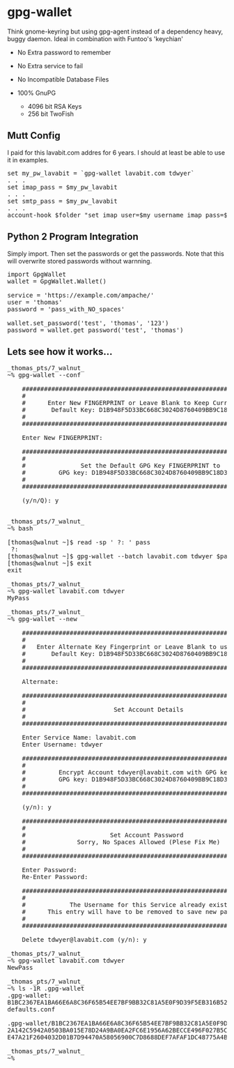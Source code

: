 gpg-wallet
==========

Think gnome-keyring but using gpg-agent instead of a dependency heavy, buggy daemon. Ideal in combination with Funtoo's 'keychian'

 - No Extra password to remember
 - No Extra service to fail
 - No Incompatible Database Files

  - 100% GnuPG
    - 4096 bit RSA Keys
    - 256 bit TwoFish

Mutt Config
-----------
I paid for this lavabit.com addres for 6 years.
I should at least be able to use it in examples.

<pre>
set my_pw_lavabit = `gpg-wallet lavabit.com tdwyer`
. . .
set imap_pass = $my_pw_lavabit
. . .
set smtp_pass = $my_pw_lavabit
. . .
account-hook $folder "set imap_user=$my_username imap_pass=$my_pw_lavabit"
</pre>

Python 2 Program Integration
----------------------------
Simply import.
Then set the passwords or get the passwords. Note that this will overwrite
stored passwords without warnning.

<pre>
import GpgWallet
wallet = GpgWallet.Wallet()

service = 'https://example.com/ampache/'
user = 'thomas'
password = 'pass_with_NO_spaces'

wallet.set_password('test', 'thomas', '123')
password = wallet.get_password('test', 'thomas')
</pre>

Lets see how it works...
------------------------
<pre>
_thomas_pts/7_walnut_
~% gpg-wallet --conf

    #####################################################################
    #                                                                   #
    #      Enter New FINGERPRINT or Leave Blank to Keep Current Key     #
    #       Default Key: D1B948F5D33BC668C3024D8760409BB9C18D3651       #
    #                                                                   #
    #####################################################################

    Enter New FINGERPRINT:

    #####################################################################
    #                                                                   #
    #               Set the Default GPG Key FINGERPRINT to              #
    #         GPG key: D1B948F5D33BC668C3024D8760409BB9C18D3651         #
    #                                                                   #
    #####################################################################

    (y/n/Q): y


_thomas_pts/7_walnut_
~% bash

[thomas@walnut ~]$ read -sp ' ?: ' pass
 ?: 
[thomas@walnut ~]$ gpg-wallet --batch lavabit.com tdwyer $pass
[thomas@walnut ~]$ exit
exit

_thomas_pts/7_walnut_
~% gpg-wallet lavabit.com tdwyer
MyPass

_thomas_pts/7_walnut_
~% gpg-wallet --new

    #####################################################################
    #                                                                   #
    #   Enter Alternate Key Fingerprint or Leave Blank to use Default   #
    #       Default Key: D1B948F5D33BC668C3024D8760409BB9C18D3651       #
    #                                                                   #
    #####################################################################

    Alternate:

    #####################################################################
    #                                                                   #
    #                        Set Account Details                        #
    #                                                                   #
    #####################################################################

    Enter Service Name: lavabit.com
    Enter Username: tdwyer

    #####################################################################
    #                                                                   #
    #         Encrypt Account tdwyer@lavabit.com with GPG key
    #         GPG key: D1B948F5D33BC668C3024D8760409BB9C18D3651         #
    #                                                                   #
    #####################################################################

    (y/n): y

    #####################################################################
    #                                                                   #
    #                       Set Account Password                        #
    #              Sorry, No Spaces Allowed (Plese Fix Me)              #
    #                                                                   #
    #####################################################################

    Enter Password:
    Re-Enter Password:

    #####################################################################
    #                                                                   #
    #            The Username for this Service already exists           #
    #      This entry will have to be removed to save new password      #
    #                                                                   #
    #####################################################################

    Delete tdwyer@lavabit.com (y/n): y

_thomas_pts/7_walnut_
~% gpg-wallet lavabit.com tdwyer
NewPass

_thomas_pts/7_walnut_
~% ls -1R .gpg-wallet
.gpg-wallet:
B1BC2367EA1BA66E6A8C36F65B54EE7BF9BB32C81A5E0F9D39F5EB316B52D888
defaults.conf

.gpg-wallet/B1BC2367EA1BA66E6A8C36F65B54EE7BF9BB32C81A5E0F9D39F5EB316B52D888:
2A142C5942A0503BA015E78D24A9BA0EA2FC6E1956A62BECCE496F027B5C1FAD
E47A21F2604032D01B7D94470A58056900C7D8688DEF7AFAF1DC48775A4B89AF

_thomas_pts/7_walnut_
~%
</pre>

